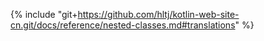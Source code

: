 {% include "git+https://github.com/hltj/kotlin-web-site-cn.git/docs/reference/nested-classes.md#translations" %}

